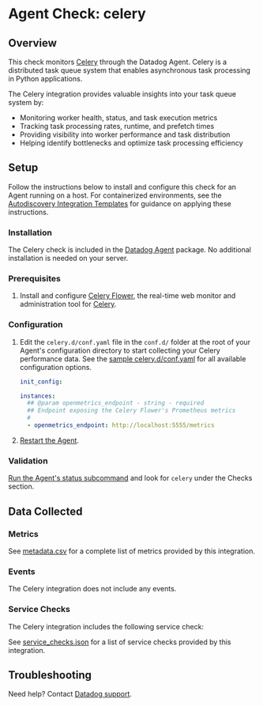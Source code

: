 # Agent Check: celery

## Overview

This check monitors [Celery][1] through the Datadog Agent. Celery is a distributed task queue system that enables asynchronous task processing in Python applications.

The Celery integration provides valuable insights into your task queue system by:
- Monitoring worker health, status, and task execution metrics
- Tracking task processing rates, runtime, and prefetch times
- Providing visibility into worker performance and task distribution
- Helping identify bottlenecks and optimize task processing efficiency

## Setup

Follow the instructions below to install and configure this check for an Agent running on a host. For containerized environments, see the [Autodiscovery Integration Templates][3] for guidance on applying these instructions.

### Installation

The Celery check is included in the [Datadog Agent][2] package.
No additional installation is needed on your server.

### Prerequisites

1. Install and configure [Celery Flower][10], the real-time web monitor and administration tool for [Celery][1].

### Configuration

1. Edit the `celery.d/conf.yaml` file in the `conf.d/` folder at the root of your Agent's configuration directory to start collecting your Celery performance data. See the [sample celery.d/conf.yaml][4] for all available configuration options.

    ```yaml
    init_config:

    instances:
      ## @param openmetrics_endpoint - string - required
      ## Endpoint exposing the Celery Flower's Prometheus metrics
      #
      - openmetrics_endpoint: http://localhost:5555/metrics
    ```

2. [Restart the Agent][5].

### Validation

[Run the Agent's status subcommand][6] and look for `celery` under the Checks section.

## Data Collected

### Metrics

See [metadata.csv][7] for a complete list of metrics provided by this integration.

### Events

The Celery integration does not include any events.

### Service Checks

The Celery integration includes the following service check:

See [service_checks.json][8] for a list of service checks provided by this integration.

## Troubleshooting

Need help? Contact [Datadog support][9].

[1]: https://docs.celeryq.dev/en/stable/userguide/monitoring.html
[2]: /account/settings/agent/latest
[3]: https://docs.datadoghq.com/agent/kubernetes/integrations/
[4]: https://github.com/DataDog/integrations-core/blob/master/celery/datadog_checks/celery/data/conf.yaml.example
[5]: https://docs.datadoghq.com/agent/guide/agent-commands/#start-stop-and-restart-the-agent
[6]: https://docs.datadoghq.com/agent/guide/agent-commands/#agent-status-and-information
[7]: https://github.com/DataDog/integrations-core/blob/master/celery/metadata.csv
[8]: https://github.com/DataDog/integrations-core/blob/master/celery/assets/service_checks.json
[9]: https://docs.datadoghq.com/help/
[10]: https://flower.readthedocs.io/en/latest/prometheus-integration.html
